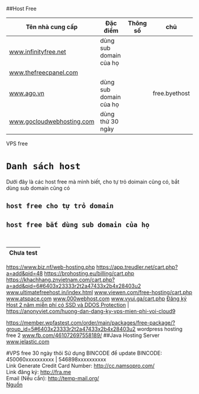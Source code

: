 ##Host Free 

| Tên nhà cung cấp| Đặc điểm | Thông số | chủ |
|-----------------|----------|----------|-----|
www.infinityfree.net        | dùng sub domain của họ  | |               |
www.thefreecpanel.com       |                         | |               |
www.ago.vn                  | dùng sub domain của họ  | | free.byethost |
www.gocloudwebhosting.com | dùng thử 30 ngày        | |

VPS free

# `Danh sách host`
Dưới đây là các host free mà mình biết, cho tự trỏ doimain cũng có, bắt dùng sub domain cũng có
## `host free cho tự trỏ domain`
## `host free bắt dùng sub domain của họ`
<br>



|Chưa test|
|---------|
https://www.biz.nf/web-hosting.php
https://app.treudler.net/cart.php?a=add&pid=48
https://brohosting.eu/billing/cart.php
https://khachhang.znvietnam.com/cart.php?a=add&pid=6#6403x23333r2t2a47433x2b4x28403u2
www.ultimatefreehost.in/index.html
www.viewen.com/free-hosting/cart.php
www.atspace.com
www.000webhost.com
www.vvui.ga/cart.php
[Đăng ký Host 2 năm miễn phí có SSD và DDOS Protection](https://anonyviet.com/dang-ky-host-2-nam-mien-phi-co-ssd-va-ddos-protection) |
https://anonyviet.com/huong-dan-dang-ky-vps-mien-phi-voi-cloud9

https://member.wpfastest.com/order/main/packages/free-package/?group_id=5#6403x23333r2t2a47433x2b4x28403u2  wordpress hosting free 2 www.fb.com/461072697558189/
##Java Hosting Server
www.jelastic.com

#VPS free 30 ngày thôi
Sử dụng BINCODE để update
BINCODE: 450060xxxxxxxxxx | 546898xxxxxxxxxx <br>
Link Generate Credit Card Number: http://cc.namsopro.com/ <br>
Link đăng ký: http://fra.me <br>
Email (Nếu cần): http://temp-mail.org/ <br>
[Nguồn](https://www.fb.com/462717304060395/)
